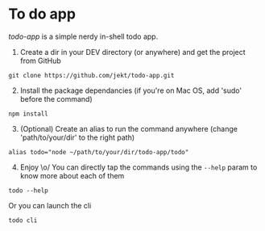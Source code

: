 # To do app
*todo-app* is a simple nerdy in-shell todo app.

1. Create a dir in your DEV directory (or anywhere) and get the project from GitHub
```
git clone https://github.com/jekt/todo-app.git
```

2. Install the package dependancies (if you're on Mac OS, add 'sudo' before the command)
```
npm install
```

3. (Optional) Create an alias to run the command anywhere (change 'path/to/your/dir' to the right path)
```
alias todo="node ~/path/to/your/dir/todo-app/todo"
```

4. Enjoy \o/
You can directly tap the commands using the `--help` param to know more about each of them
```
todo --help
```
Or you can launch the cli
```
todo cli
```
